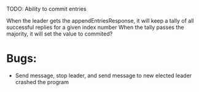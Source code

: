 TODO: Ability to commit entries

When the leader gets the appendEntriesResponse, it will keep a tally of all successful replies for a given index number
When the tally passes the majority, it will set the value to commited?


# Bugs:

- Send message, stop leader, and send message to new elected leader crashed the program
